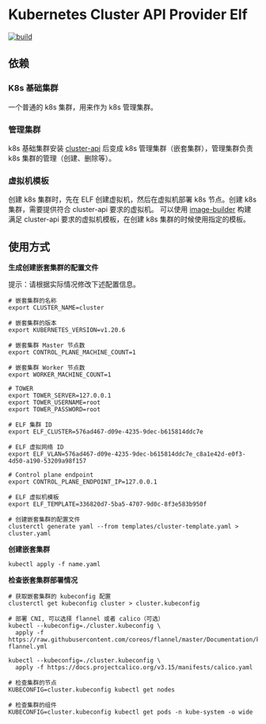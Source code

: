 # Kubernetes Cluster API Provider Elf

[![build](https://github.com/smartxworks/cluster-api-provider-elf/actions/workflows/build.yml/badge.svg)](https://github.com/smartxworks/cluster-api-provider-elf/actions/workflows/build.yml)

## 依赖

### K8s 基础集群

一个普通的 k8s 集群，用来作为 k8s 管理集群。

### 管理集群

k8s 基础集群安装 [cluster-api](https://github.com/kubernetes-sigs/cluster-api) 后变成 k8s 管理集群（嵌套集群），管理集群负责 k8s 集群的管理（创建、删除等）。

### 虚拟机模板

创建 k8s 集群时，先在 ELF 创建虚拟机，然后在虚拟机部署 k8s 节点。创建 k8s 集群，需要提供符合 cluster-api 要求的虚拟机。
可以使用 [image-builder](https://github.smartx.com/yiran/image-builder) 构建满足 cluster-api 要求的虚拟机模板，在创建 k8s 集群的时候使用指定的模板。

## 使用方式

**生成创建嵌套集群的配置文件**

提示：请根据​实际情况修改下述配置信息。

```shell
# 嵌套集群的名称
export CLUSTER_NAME=cluster

# 嵌套集群的版本
export KUBERNETES_VERSION=v1.20.6

# 嵌套集群 Master 节点数
export CONTROL_PLANE_MACHINE_COUNT=1

# 嵌套集群 Worker 节点数
export WORKER_MACHINE_COUNT=1

# TOWER
export TOWER_SERVER=127.0.0.1
export TOWER_USERNAME=root
export TOWER_PASSWORD=root

# ELF 集群 ID
export ELF_CLUSTER=576ad467-d09e-4235-9dec-b615814ddc7e

# ELF 虚拟网络 ID
export ELF_VLAN=576ad467-d09e-4235-9dec-b615814ddc7e_c8a1e42d-e0f3-4d50-a190-53209a98f157

# Control plane endpoint
export CONTROL_PLANE_ENDPOINT_IP=127.0.0.1

# ELF 虚拟机模板
export ELF_TEMPLATE=336820d7-5ba5-4707-9d0c-8f3e583b950f

# 创建嵌套集群的配置文件
clusterctl generate yaml --from templates/cluster-template.yaml > cluster.yaml
```

**创建嵌套集群**

```shell
kubectl apply -f name.yaml
```

**检查嵌套集群部署情况**

```shell
# 获取嵌套集群的 kubeconfig 配置
clusterctl get kubeconfig cluster > cluster.kubeconfig

# 部署 CNI, 可以选择 flannel 或者 calico（可选）
kubectl --kubeconfig=./cluster.kubeconfig \
  apply -f https://raw.githubusercontent.com/coreos/flannel/master/Documentation/kube-flannel.yml

kubectl --kubeconfig=./cluster.kubeconfig \
  apply -f https://docs.projectcalico.org/v3.15/manifests/calico.yaml

# 检查集群的节点
KUBECONFIG=cluster.kubeconfig kubectl get nodes

# 检查集群的组件
KUBECONFIG=cluster.kubeconfig kubectl get pods -n kube-system -o wide
```
